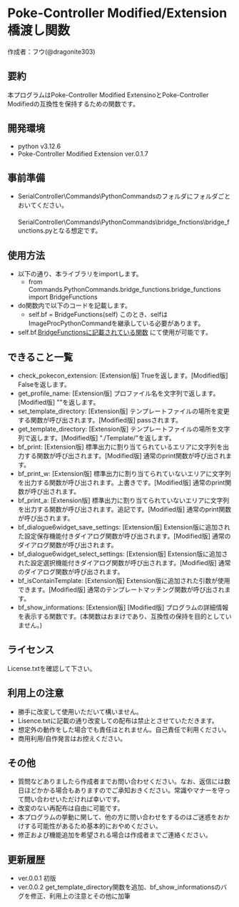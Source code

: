 # Poke-Controller Modified/Extension 橋渡し関数
作成者：フウ(@dragonite303)

## 要約
本プログラムはPoke-Controller Modified ExtensinoとPoke-Controller Modifiedの互換性を保持するための関数です。

## 開発環境
* python v3.12.6
* Poke-Controller Modified Extension ver.0.1.7

## 事前準備
* SerialController\Commands\PythonCommandsのフォルダにフォルダごとおいてください。
　SerialController\Commands\PythonCommands\bridge_fnctions\bridge_functions.pyとなる想定です。

## 使用方法
* 以下の通り、本ライブラリをimportします。
  * from Commands.PythonCommands.bridge_functions.bridge_functions import BridgeFunctions
* do関数内で以下のコードを記載します。
  * self.bf = BridgeFunctions(self) このとき、selfはImageProcPythonCommandを継承している必要があります。
* self.bf.[BridgeFunctionsに記載されている関数](引数) にて使用が可能です。

## できること一覧
* check_pokecon_extension: [Extension版] Trueを返します。[Modified版] Falseを返します。
* get_profile_name: [Extension版] プロファイル名を文字列で返します。[Modified版] ""を返します。
* set_template_directory: [Extension版] テンプレートファイルの場所を変更する関数が呼び出されます。[Modified版] passされます。
* get_template_directory: [Extension版] テンプレートファイルの場所を文字列で返します。[Modified版] "./Template/"を返します。
* bf_print: [Extension版] 標準出力に割り当てられているエリアに文字列を出力する関数が呼び出されます。[Modified版] 通常のprint関数が呼び出されます。
* bf_print_w: [Extension版] 標準出力に割り当てられていないエリアに文字列を出力する関数が呼び出されます。上書きです。[Modified版] 通常のprint関数が呼び出されます。
* bf_print_a: [Extension版] 標準出力に割り当てられていないエリアに文字列を出力する関数が呼び出されます。追記です。[Modified版] 通常のprint関数が呼び出されます。
* bf_dialogue6widget_save_settings: [Extension版] Extension版に追加された設定保存機能付きダイアログ関数が呼び出されます。[Modified版] 通常のダイアログ関数が呼び出されます。
* bf_dialogue6widget_select_settings: [Extension版] Extension版に追加された設定選択機能付きダイアログ関数が呼び出されます。[Modified版] 通常のダイアログ関数が呼び出されます。
* bf_isContainTemplate: [Extension版] Extension版に追加された引数が使用できます。[Modified版] 通常のテンプレートマッチング関数が呼び出されます。
* bf_show_informations: [Extension版] [Modified版] プログラムの詳細情報を表示する関数です。(本関数はおまけであり、互換性の保持を目的としていません。)

## ライセンス
License.txtを確認して下さい。

## 利用上の注意
* 勝手に改変して使用いただいて構いません。
* Lisence.txtに記載の通り改変しての配布は禁止とさせていただきます。
* 想定外の動作をした場合でも責任はとれません。自己責任で利用ください。
* 商用利用/自作発言はお控えください。

## その他
* 質問などありましたら作成者までお問い合わせください。なお、返信には数日ほどかかる場合もありますのでご承知おきください。常識やマナーを守って問い合わせいただければ幸いです。
* 改変のない再配布は自由に可能です。
* 本プログラムの挙動に関して、他の方に問い合わせをするのはご迷惑をおかけする可能性があるため基本的におやめください。
* 修正および機能追加を希望される場合は作成者までご連絡ください。

## 更新履歴
* ver.0.0.1 初版
* ver.0.0.2 get_template_directory関数を追加、bf_show_informationsのバグを修正、利用上の注意とその他に加筆
